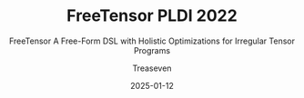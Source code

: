 ---
layout:     post
title:      FreeTensor PLDI 2022
subtitle:   FreeTensor A Free-Form DSL with Holistic Optimizations for Irregular Tensor Programs
date:       2025-01-12
author:     Treaseven
header-img: img/bg20.jpg
catalog: true
tags:
    - Tensor Computing
    - Optimizing Compilers
    - DSL
---